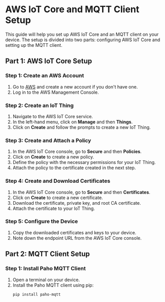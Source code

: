 # AWS IoT Core and MQTT Client Setup

This guide will help you set up AWS IoT Core and an MQTT client on your device. The setup is divided into two parts: configuring AWS IoT Core and setting up the MQTT client.

## Part 1: AWS IoT Core Setup

### Step 1: Create an AWS Account
1. Go to [AWS](https://aws.amazon.com/) and create a new account if you don't have one.
2. Log in to the AWS Management Console.

### Step 2: Create an IoT Thing
1. Navigate to the AWS IoT Core service.
2. In the left-hand menu, click on **Manage** and then **Things**.
3. Click on **Create** and follow the prompts to create a new IoT Thing.

### Step 3: Create and Attach a Policy
1. In the AWS IoT Core console, go to **Secure** and then **Policies**.
2. Click on **Create** to create a new policy.
3. Define the policy with the necessary permissions for your IoT Thing.
4. Attach the policy to the certificate created in the next step.

### Step 4: Create and Download Certificates
1. In the AWS IoT Core console, go to **Secure** and then **Certificates**.
2. Click on **Create** to create a new certificate.
3. Download the certificate, private key, and root CA certificate.
4. Attach the certificate to your IoT Thing.

### Step 5: Configure the Device
1. Copy the downloaded certificates and keys to your device.
2. Note down the endpoint URL from the AWS IoT Core console.

## Part 2: MQTT Client Setup

### Step 1: Install Paho MQTT Client
1. Open a terminal on your device.
2. Install the Paho MQTT client using pip:
   ```sh
   pip install paho-mqtt
